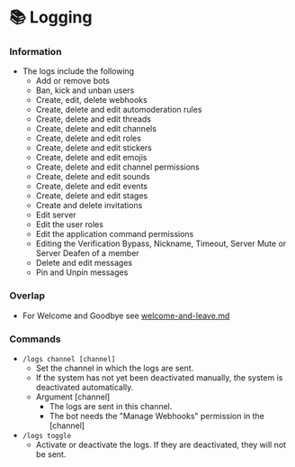 # 📚 Logging

### Information

* The logs include the following
  * Add or remove bots
  * Ban, kick and unban users
  * Create, edit, delete webhooks
  * Create, delete and edit automoderation rules
  * Create, delete and edit threads
  * Create, delete and edit channels
  * Create, delete and edit roles
  * Create, delete and edit stickers
  * Create, delete and edit emojis
  * Create, delete and edit channel permissions
  * Create, delete and edit sounds
  * Create, delete and edit events
  * Create, delete and edit stages
  * Create and delete invitations
  * Edit server
  * Edit the user roles
  * Edit the application command permissions
  * Editing the Verification Bypass, Nickname, Timeout, Server Mute or Server Deafen of a member
  * Delete and edit messages
  * Pin and Unpin messages

### Overlap

* For Welcome and Goodbye see [welcome-and-leave.md](welcome-and-leave.md "mention")

### Commands

* `/logs channel [channel]`
  * Set the channel in which the logs are sent.
  * If the system has not yet been deactivated manually, the system is deactivated automatically.
  * Argument \[channel]
    * The logs are sent in this channel.
    * The bot needs the "Manage Webhooks" permission in the \[channel]
* `/logs toggle`
  * Activate or deactivate the logs. If they are deactivated, they will not be sent.
